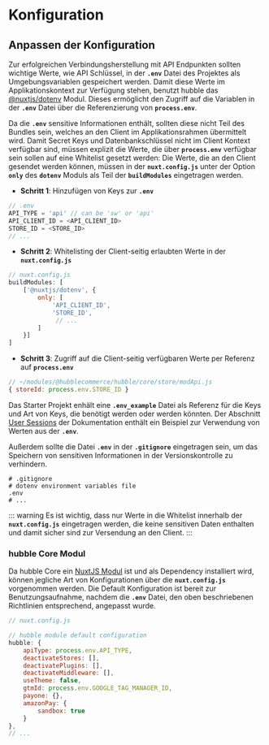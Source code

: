 # Konfiguration

## Anpassen der Konfiguration

Zur erfolgreichen Verbindungsherstellung mit API Endpunkten sollten wichtige Werte, wie API Schlüssel, in der __`.env`__
Datei des Projektes als Umgebungsvariablen gespeichert werden.
Damit diese Werte im Applikationskontext zur Verfügung stehen, benutzt hubble das [@nuxtjs/dotenv](https://github.com/nuxt-community/dotenv-module)
Modul. Dieses ermöglicht den Zugriff auf die Variablen in der __`.env`__ Datei über die Referenzierung von __`process.env`__.

Da die __`.env`__ sensitive Informationen enthält, sollten diese nicht Teil des Bundles sein, welches an den Client im
Applikationsrahmen übermittelt wird. Damit Secret Keys und Datenbankschlüssel nicht im Client Kontext verfügbar sind, müssen explizit die Werte,
die über __`process.env`__ verfügbar sein sollen auf eine Whitelist gesetzt werden:
Die Werte, die an den Client gesendet werden können, müssen in der  __`nuxt.config.js`__ unter der Option __`only`__ des __`dotenv`__ Moduls als Teil der 
 __`buildModules`__ eingetragen werden.


* __Schritt 1__: Hinzufügen von Keys zur __`.env`__
``` js
// .env
API_TYPE = 'api' // can be 'sw' or 'api'
API_CLIENT_ID = <API_CLIENT_ID>
STORE_ID = <STORE_ID>
// ...
```

* __Schritt 2__: Whitelisting der Client-seitig erlaubten Werte in der __`nuxt.config.js`__
``` js
// nuxt.config.js
buildModules: [
    ['@nuxtjs/dotenv', {
        only: [
            'API_CLIENT_ID',
            'STORE_ID',
             // ...
        ]
    }]
]
```

* __Schritt 3__: Zugriff auf die Client-seitig verfügbaren Werte per Referenz auf __`process.env`__ 
``` js
// ~/modules/@hubblecommerce/hubble/core/store/modApi.js
{ storeId: process.env.STORE_ID }
```

Das Starter Projekt enhält eine __`.env_example`__ Datei als Referenz für die Keys und Art von Keys, die benötigt werden oder
werden könnten. 
Der Abschnitt [User Sessions](usersession.md) der Dokumentation enthält ein Beispiel zur Verwendung von Werten aus der __`.env`__.


Außerdem sollte die Datei __`.env`__ in der __`.gitignore`__ eingetragen sein, um das Speichern von sensitiven Informationen in der Versionskontrolle zu verhindern.

``` git
# .gitignore
# dotenv environment variables file
.env
# ...
```

::: warning
Es ist wichtig, dass nur Werte in die Whitelist innerhalb der __`nuxt.config.js`__ eingetragen werden, die keine sensitiven Daten enthalten und damit 
sicher sind zur Versendung an den Client.
:::


### hubble Core Modul

Da hubble Core ein [NuxtJS Modul](https://nuxtjs.org/guide/modules) ist und als Dependency installiert wird, können jegliche Art von
Konfigurationen über die __`nuxt.config.js`__ vorgenommen werden.
Die Default Konfiguration ist bereit zur Benutzungsaufnahme, nachdem die __`.env`__ Datei, den oben beschriebenen Richtlinien entsprechend,
angepasst wurde.


``` js
// nuxt.config.js

// hubble module default configuration
hubble: {
    apiType: process.env.API_TYPE,
    deactivateStores: [],
    deactivatePlugins: [],
    deactivateMiddleware: [],
    useTheme: false,
    gtmId: process.env.GOOGLE_TAG_MANAGER_ID,
    payone: {},
    amazonPay: {
        sandbox: true
    }
},
// ...
```

